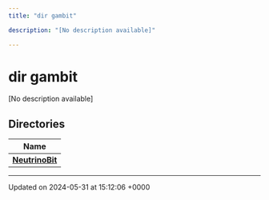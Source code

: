 ```yaml
---
title: "dir gambit"

description: "[No description available]"

---
```


# dir gambit

[No description available]

## Directories

| Name           |
| -------------- |
| **[NeutrinoBit](/documentation/code/files/dir_0c1ae521bb24d4212a294c9b675d426e/#dir-neutrinobit)**  |






-------------------------------

Updated on 2024-05-31 at 15:12:06 +0000

